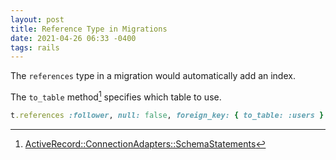 ```yaml
---
layout: post
title: Reference Type in Migrations
date: 2021-04-26 06:33 -0400
tags: rails
---
```

The `references` type in a migration would automatically add an index.

The `to_table` method[^1] specifies which table to use.

```ruby
t.references :follower, null: false, foreign_key: { to_table: :users }
```

[^1]: [ActiveRecord::ConnectionAdapters::SchemaStatements](https://api.rubyonrails.org/classes/ActiveRecord/ConnectionAdapters/SchemaStatements.html#method-i-add_foreign_key)
